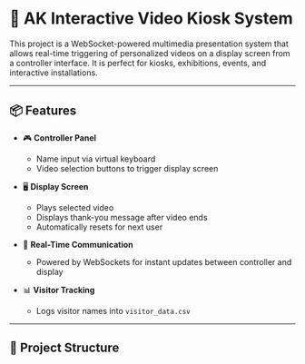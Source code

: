 # 🎥 AK Interactive Video Kiosk System

This project is a WebSocket-powered multimedia presentation system that allows real-time triggering of personalized videos on a display screen from a controller interface. It is perfect for kiosks, exhibitions, events, and interactive installations.

---

## 📦 Features

- 🎮 **Controller Panel**  
  - Name input via virtual keyboard  
  - Video selection buttons to trigger display screen

- 🖥️ **Display Screen**  
  - Plays selected video  
  - Displays thank-you message after video ends  
  - Automatically resets for next user

- 📡 **Real-Time Communication**  
  - Powered by WebSockets for instant updates between controller and display

- 📊 **Visitor Tracking**  
  - Logs visitor names into `visitor_data.csv`

---

## 🔧 Project Structure

